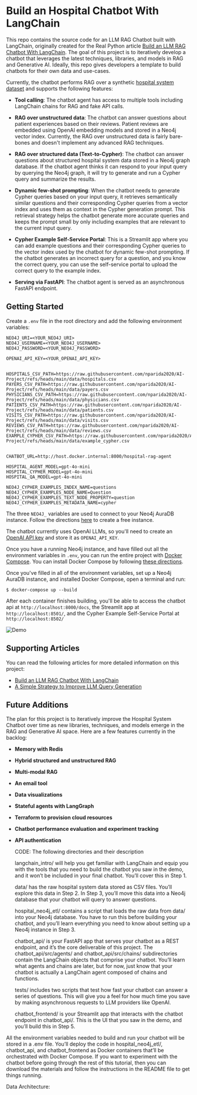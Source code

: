 # Build an Hospital Chatbot With LangChain

This repo contains the source code for an LLM RAG Chatbot built with LangChain, originally created for the Real Python article [Build an LLM RAG Chatbot With LangChain](https://realpython.com/build-llm-rag-chatbot-with-langchain/#demo-a-llm-rag-chatbot-with-langchain-and-neo4j). The goal of this project is to iteratively develop a chatbot that leverages the latest techniques, libraries, and models in RAG and Generative AI. Ideally, this repo gives developers a template to build chatbots for their own data and use-cases.

 Currently, the chatbot performs RAG over a synthetic [hospital system dataset](https://realpython.com/build-llm-rag-chatbot-with-langchain/#explore-the-available-data) and supports the following features:

- **Tool calling**: The chatbot agent has access to multiple tools including LangChain chains for RAG and fake API calls.

- **RAG over unstructured data**: The chatbot can answer questions about patient experiences based on their reviews. Patient reviews are embedded using OpenAI embedding models and stored in a Neo4j vector index. Currently, the RAG over unstructured data is fairly bare-bones and doesn't implement any advanced RAG techniques.

- **RAG over structured data (Text-to-Cypher)**: The chatbot can answer questions about structured hospital system data stored in a Neo4j graph database. If the chatbot agent thinks it can respond to your input query by querying the Neo4j graph, it will try to generate and run a Cypher query and summarize the results.

- **Dynamic few-shot prompting**: When the chatbot needs to generate Cypher queries based on your input query, it retrieves semantically similar questions and their corresponding Cypher queries from a vector index and uses them as context in the Cypher generation prompt. This retrieval strategy helps the chatbot generate more accurate queries and keeps the prompt small by only including examples that are relevant to the current input query.

- **Cypher Example Self-Service Portal**: This is a Streamlit app where you can add example questions and their corresponding Cypher queries to the vector index used by the chatbot for dynamic few-shot prompting. If the chatbot generates an incorrect query for a question, and you know the correct query, you can use the self-service portal to upload the correct query to the example index.

- **Serving via FastAPI**: The chatbot agent is served as an asynchronous FastAPI endpoint.

## Getting Started

Create a `.env` file in the root directory and add the following environment variables:

```.env
NEO4J_URI=<YOUR_NEO4J_URI>
NEO4J_USERNAME=<YOUR_NEO4J_USERNAME>
NEO4J_PASSWORD=<YOUR_NEO4J_PASSWORD>

OPENAI_API_KEY=<YOUR_OPENAI_API_KEY>


HOSPITALS_CSV_PATH=https://raw.githubusercontent.com/nparida2020/AI-Project/refs/heads/main/data/hospitals.csv
PAYERS_CSV_PATH=https://raw.githubusercontent.com/nparida2020/AI-Project/refs/heads/main/data/payers.csv
PHYSICIANS_CSV_PATH=https://raw.githubusercontent.com/nparida2020/AI-Project/refs/heads/main/data/physicians.csv
PATIENTS_CSV_PATH=https://raw.githubusercontent.com/nparida2020/AI-Project/refs/heads/main/data/patients.csv
VISITS_CSV_PATH=https://raw.githubusercontent.com/nparida2020/AI-Project/refs/heads/main/data/visits.csv
REVIEWS_CSV_PATH=https://raw.githubusercontent.com/nparida2020/AI-Project/refs/heads/main/data/reviews.csv
EXAMPLE_CYPHER_CSV_PATH=https://raw.githubusercontent.com/nparida2020/AI-Project/refs/heads/main/data/example_cypher.csv


CHATBOT_URL=http://host.docker.internal:8000/hospital-rag-agent

HOSPITAL_AGENT_MODEL=gpt-4o-mini
HOSPITAL_CYPHER_MODEL=gpt-4o-mini
HOSPITAL_QA_MODEL=gpt-4o-mini

NEO4J_CYPHER_EXAMPLES_INDEX_NAME=questions
NEO4J_CYPHER_EXAMPLES_NODE_NAME=Question
NEO4J_CYPHER_EXAMPLES_TEXT_NODE_PROPERTY=question
NEO4J_CYPHER_EXAMPLES_METADATA_NAME=cypher
```

The three `NEO4J_` variables are used to connect to your Neo4j AuraDB instance. Follow the directions [here](https://neo4j.com/cloud/platform/aura-graph-database/?ref=docs-nav-get-started) to create a free instance.

The chatbot currently uses OpenAI LLMs, so you'll need to create an [OpenAI API key](https://realpython.com/generate-images-with-dalle-openai-api/#get-your-openai-api-key) and store it as `OPENAI_API_KEY`.

Once you have a running Neo4j instance, and have filled out all the environment variables in `.env`, you can run the entire project with [Docker Compose](https://docs.docker.com/compose/). You can install Docker Compose by following [these directions](https://docs.docker.com/compose/install/).

Once you've filled in all of the environment variables, set up a Neo4j AuraDB instance, and installed Docker Compose, open a terminal and run:

```console
$ docker-compose up --build
```

After each container finishes building, you'll be able to access the chatbot api at `http://localhost:8000/docs`, the Streamlit app at `http://localhost:8501/`, and the Cypher Example Self-Service Portal at `http://localhost:8502/`

![Demo](./langchain_rag_chatbot_demo.gif)

## Supporting Articles

You can read the following articles for more detailed information on this project:

- [Build an LLM RAG Chatbot With LangChain](https://realpython.com/build-llm-rag-chatbot-with-langchain/#demo-a-llm-rag-chatbot-with-langchain-and-neo4j)
- [A Simple Strategy to Improve LLM Query Generation](https://towardsdatascience.com/a-simple-strategy-to-improve-llm-query-generation-3178a7426c6f)

## Future Additions

The plan for this project is to iteratively improve the Hospital System Chatbot over time as new libraries, techniques, and models emerge in the RAG and Generative AI space. Here are a few features currently in the backlog:

- **Memory with Redis**
- **Hybrid structured and unstructured RAG**
- **Multi-modal RAG**
- **An email tool**
- **Data visualizations**
- **Stateful agents with LangGraph**
- **Terraform to provision cloud resources**
- **Chatbot performance evaluation and experiment tracking**
- **API authentication**



    CODE: The following directories and their description

    langchain_intro/ will help you get familiar with LangChain and equip you with the tools that you need to build the chatbot you saw in the demo, and it won’t be included in your final chatbot. You’ll cover this in Step 1.

    data/ has the raw hospital system data stored as CSV files. You’ll explore this data in Step 2. In Step 3, you’ll move this data into a Neo4j database that your chatbot will query to answer questions.

    hospital_neo4j_etl/ contains a script that loads the raw data from data/ into your Neo4j database. You have to run this before building your chatbot, and you’ll learn everything you need to know about setting up a Neo4j instance in Step 3.

    chatbot_api/ is your FastAPI app that serves your chatbot as a REST endpoint, and it’s the core deliverable of this project. The chatbot_api/src/agents/ and chatbot_api/src/chains/ subdirectories contain the LangChain objects that comprise your chatbot. You’ll learn what agents and chains are later, but for now, just know that your chatbot is actually a LangChain agent composed of chains and functions.

    tests/ includes two scripts that test how fast your chatbot can answer a series of questions. This will give you a feel for how much time you save by making asynchronous requests to LLM providers like OpenAI.

    chatbot_frontend/ is your Streamlit app that interacts with the chatbot endpoint in chatbot_api/. This is the UI that you saw in the demo, and you’ll build this in Step 5.

All the environment variables needed to build and run your chatbot will be stored in a .env file. You’ll deploy the code in hospital_neo4j_etl/, chatbot_api, and chatbot_frontend as Docker containers that’ll be orchestrated with Docker Compose. If you want to experiment with the chatbot before going through the rest of this tutorial, then you can download the materials and follow the instructions in the README file to get things running.


Data Architecture:

